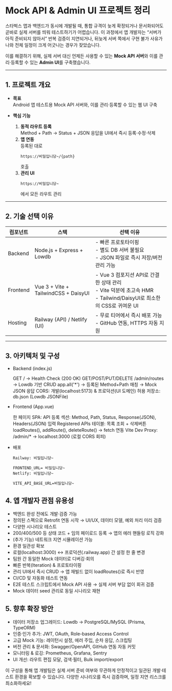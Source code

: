 # Mock API & Admin UI 프로젝트 정리

스타벅스 앱과 백엔드가 동시에 개발될 때, 통합 규격이 늦게 확정되거나 문서화되어도 곧바로 실제 서버를 띄워 테스트하기가 어렵습니다. 이 과정에서 앱 개발자는 “서버가 아직 준비되지 않아서” 반복 검증이 지연되거나, 뒤늦게 서버 쪽에서 구현 불가 사유가 나와 전체 일정이 크게 어긋나는 경우가 잦았습니다.

이를 해결하기 위해, 실제 서버 대신 언제든 사용할 수 있는 **Mock API 서버**와 이를 관리·등록할 수 있는 **Admin UI**를 구축했습니다.

---

## 1. 프로젝트 개요

- **목표**  
  Android 앱 테스트용 Mock API 서버와, 이를 관리·등록할 수 있는 웹 UI 구축

- **핵심 기능**  
  1. **동적 라우트 등록**  
     Method + Path → Status + JSON 응답을 UI에서 즉시 등록·수정·삭제  
  2. **앱 연동**  
     등록된 대로  
     ```
     https://비밀입니당~/{path}
     ```  
     호출  
  3. **관리 UI**  
     ```
     https://비밀입니당~
     ```  
     에서 모든 라우트 관리

---

## 2. 기술 선택 이유

| 컴포넌트  | 스택                                      | 선택 이유                                                       |
|---------|-----------------------------------------|--------------------------------------------------------------|
| Backend | Node.js + Express + Lowdb               | - 빠른 프로토타이핑<br>- 별도 DB 서버 불필요<br>- JSON 파일로 즉시 저장/버전 관리 가능 |
| Frontend| Vue 3 + Vite + TailwindCSS + DaisyUI    | - Vue 3 컴포지션 API로 간결한 상태 관리<br>- Vite 덕분에 초고속 HMR<br>- Tailwind/DaisyUI로 최소한의 CSS로 귀여운 UI |
| Hosting | Railway (API) / Netlify (UI)            | - 무료 티어에서 즉시 배포 가능<br>- GitHub 연동, HTTPS 자동 지원            |

---

## 3. 아키텍처 및 구성

- Backend (index.js)

    GET / → Health Check (200 OK)
    GET/POST/PUT/DELETE /admin/routes → Lowdb 기반 CRUD
    app.all('*') → 등록된 Method+Path 매칭 → Mock JSON 응답
    CORS: 개발(localhost:5173) & 프로덕션(UI 도메인) 허용
    저장소: db.json (Lowdb JSONFile)

- Frontend (App.vue)

    한 페이지 SPA:
    API 등록 섹션: Method, Path, Status, Response(JSON), Headers(JSON) 입력
    Registered APIs 테이블: 목록 조회 + 삭제버튼
    loadRoutes(), addRoute(), deleteRoute() → fetch 연동
    Vite Dev Proxy: /admin/* → localhost:3000 (로컬 CORS 회피)

- 배포
     ```
    Railway: 비밀입니당~

    FRONTEND_URL= 비밀입니당~
    Netlify: 비밀입니당~

    VITE_API_BASE_URL=비밀입니당~
     ```

## 4. 앱 개발자 관점 유용성
- 백엔드 완성 전에도 개발·검증 가능
- 정의된 스펙으로 Retrofit 연동 시작 → UI/UX, 데이터 모델, 예외 처리 미리 검증
- 다양한 시나리오 테스트
- 200/400/500 등 상태 코드 + 임의 페이로드 등록 → 앱의 에러 핸들링 로직 강화
- (추가 기능) 네트워크 지연 시뮬레이션 가능
- 환경 일관성 확보
- 로컬(localhost:3000) ↔ 프로덕션(.railway.app) 간 설정 한 줄 변경
- 팀원 간 동일한 Mock 데이터로 디버깅·회의
- 빠른 반복(Iteration) & 프로토타이핑
- 관리 UI에서 즉시 CRUD → 앱 재빌드 없이 loadRoutes()로 즉시 반영
- CI/CD 및 자동화 테스트 연동
- E2E 테스트 스크립트에서 Mock API 사용 → 실제 서버 부담 없이 회귀 검증
- Mock 데이터 seed 관리로 동일 시나리오 재현

## 5. 향후 확장 방안
- 데이터 저장소 업그레이드: Lowdb → PostgreSQL/MySQL (Prisma, TypeORM)
- 인증·인가 추가: JWT, OAuth, Role-based Access Control
- 고급 Mock 기능: 레이턴시 설정, 에러 주입, 순차 응답, 스크립팅
- 버전 관리 & 문서화: Swagger/OpenAPI, GitHub 연동 자동 커밋
- 모니터링 & 로깅: Prometheus, Grafana, Sentry
- UI 개선: 라우트 편집 모달, 검색·필터, Bulk import/export


이 구성을 통해 앱 개발팀은 실제 서버 준비 여부와 무관하게 안정적이고 일관된 개발·테스트 환경을 확보할 수 있습니다. 다양한 시나리오를 즉시 검증하며, 일정 지연 리스크를 최소화하세요!